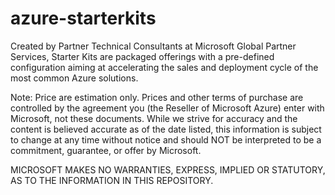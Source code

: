 # azure-starterkits
Created by Partner Technical Consultants at Microsoft Global Partner Services, Starter Kits are packaged offerings with a pre-defined configuration aiming at accelerating the sales and deployment cycle of the most common Azure solutions.

Note:
Price are estimation only. Prices and other terms of purchase are controlled by the agreement you (the Reseller of Microsoft Azure) enter with Microsoft, not these documents. While we strive for accuracy and the content is believed accurate as of the date listed, this information is subject to change at any time without notice and should NOT be interpreted to be a commitment, guarantee, or offer by Microsoft.

MICROSOFT MAKES NO WARRANTIES, EXPRESS, IMPLIED OR STATUTORY, AS TO THE INFORMATION IN THIS REPOSITORY.
 
